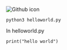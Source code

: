 # 
###### 
![Github icon](https://github.com/user-attachments/assets/1f37f66c-ef4f-492c-8ba8-4305fe75bc09)
```Shell:
python3 helloworld.py
```
In helloworld.py
```
print("hello world")
```
